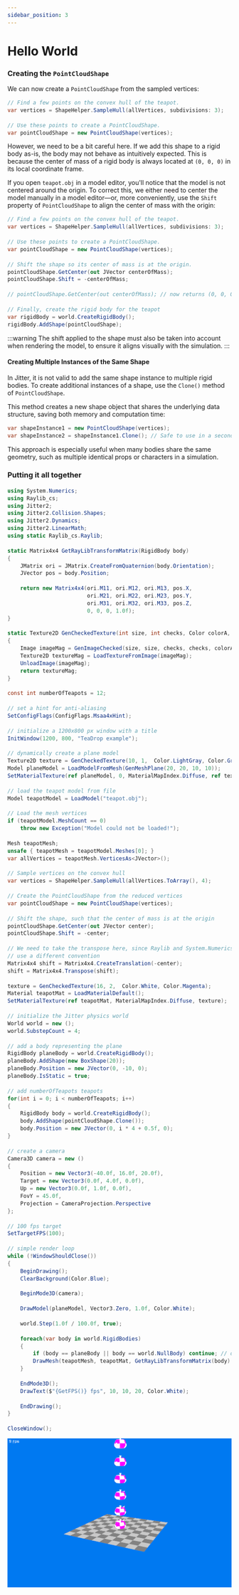 ```yaml
---
sidebar_position: 3
---
```


# Hello World

### Creating the `PointCloudShape`

We can now create a `PointCloudShape` from the sampled vertices:

```cs Program.cs showLineNumbers
// Find a few points on the convex hull of the teapot.
var vertices = ShapeHelper.SampleHull(allVertices, subdivisions: 3);

// Use these points to create a PointCloudShape.
var pointCloudShape = new PointCloudShape(vertices);
```

However, we need to be a bit careful here. If we add this shape to a rigid body as-is, the body may not behave as intuitively expected. This is because the center of mass of a rigid body is always located at `(0, 0, 0)` in its local coordinate frame.

If you open `teapot.obj` in a model editor, you'll notice that the model is not centered around the origin. To correct this, we either need to center the model manually in a model editor—or, more conveniently, use the `Shift` property of `PointCloudShape` to align the center of mass with the origin:

```cs Program.cs showLineNumbers
// Find a few points on the convex hull of the teapot.
var vertices = ShapeHelper.SampleHull(allVertices, subdivisions: 3);

// Use these points to create a PointCloudShape.
var pointCloudShape = new PointCloudShape(vertices);

// Shift the shape so its center of mass is at the origin.
pointCloudShape.GetCenter(out JVector centerOfMass);
pointCloudShape.Shift = -centerOfMass;

// pointCloudShape.GetCenter(out centerOfMass); // now returns (0, 0, 0)

// Finally, create the rigid body for the teapot
var rigidBody = world.CreateRigidBody();
rigidBody.AddShape(pointCloudShape);
```

:::warning
The shift applied to the shape must also be taken into account when rendering the model, to ensure it aligns visually with the simulation.
:::

#### Creating Multiple Instances of the Same Shape

In Jitter, it is not valid to add the same shape instance to multiple rigid bodies.
To create additional instances of a shape, use the `Clone()` method of `PointCloudShape`.

This method creates a new shape object that shares the underlying data structure, saving both memory and computation time:

```cs
var shapeInstance1 = new PointCloudShape(vertices);
var shapeInstance2 = shapeInstance1.Clone(); // Safe to use in a second body
```

This approach is especially useful when many bodies share the same geometry, such as multiple identical props or characters in a simulation.

### Putting it all together


```cs Program.cs showLineNumbers
using System.Numerics;
using Raylib_cs;
using Jitter2;
using Jitter2.Collision.Shapes;
using Jitter2.Dynamics;
using Jitter2.LinearMath;
using static Raylib_cs.Raylib;

static Matrix4x4 GetRayLibTransformMatrix(RigidBody body)
{
    JMatrix ori = JMatrix.CreateFromQuaternion(body.Orientation);
    JVector pos = body.Position;

    return new Matrix4x4(ori.M11, ori.M12, ori.M13, pos.X,
                         ori.M21, ori.M22, ori.M23, pos.Y,
                         ori.M31, ori.M32, ori.M33, pos.Z,
                         0, 0, 0, 1.0f);
}

static Texture2D GenCheckedTexture(int size, int checks, Color colorA, Color colorB)
{
    Image imageMag = GenImageChecked(size, size, checks, checks, colorA, colorB);
    Texture2D textureMag = LoadTextureFromImage(imageMag);
    UnloadImage(imageMag);
    return textureMag;
}

const int numberOfTeapots = 12;

// set a hint for anti-aliasing
SetConfigFlags(ConfigFlags.Msaa4xHint);

// initialize a 1200x800 px window with a title
InitWindow(1200, 800, "TeaDrop example");

// dynamically create a plane model
Texture2D texture = GenCheckedTexture(10, 1,  Color.LightGray, Color.Gray);
Model planeModel = LoadModelFromMesh(GenMeshPlane(20, 20, 10, 10));
SetMaterialTexture(ref planeModel, 0, MaterialMapIndex.Diffuse, ref texture);

// load the teapot model from file
Model teapotModel = LoadModel("teapot.obj");

// Load the mesh vertices
if (teapotModel.MeshCount == 0)
    throw new Exception("Model could not be loaded!");

Mesh teapotMesh;
unsafe { teapotMesh = teapotModel.Meshes[0]; }
var allVertices = teapotMesh.VerticesAs<JVector>();

// Sample vertices on the convex hull
var vertices = ShapeHelper.SampleHull(allVertices.ToArray(), 4);

// Create the PointCloudShape from the reduced vertices
var pointCloudShape = new PointCloudShape(vertices);

// Shift the shape, such that the center of mass is at the origin
pointCloudShape.GetCenter(out JVector center);
pointCloudShape.Shift = -center;

// We need to take the transpose here, since Raylib and System.Numerics
// use a different convention
Matrix4x4 shift = Matrix4x4.CreateTranslation(-center);
shift = Matrix4x4.Transpose(shift);

texture = GenCheckedTexture(16, 2,  Color.White, Color.Magenta);
Material teapotMat = LoadMaterialDefault();
SetMaterialTexture(ref teapotMat, MaterialMapIndex.Diffuse, texture);

// initialize the Jitter physics world
World world = new ();
world.SubstepCount = 4;

// add a body representing the plane
RigidBody planeBody = world.CreateRigidBody();
planeBody.AddShape(new BoxShape(20));
planeBody.Position = new JVector(0, -10, 0);
planeBody.IsStatic = true;

// add numberOfTeapots teapots
for(int i = 0; i < numberOfTeapots; i++)
{
    RigidBody body = world.CreateRigidBody();
    body.AddShape(pointCloudShape.Clone());
    body.Position = new JVector(0, i * 4 + 0.5f, 0);
}

// create a camera
Camera3D camera = new ()
{
    Position = new Vector3(-40.0f, 16.0f, 20.0f),
    Target = new Vector3(0.0f, 4.0f, 0.0f),
    Up = new Vector3(0.0f, 1.0f, 0.0f),
    FovY = 45.0f,
    Projection = CameraProjection.Perspective
};

// 100 fps target
SetTargetFPS(100);

// simple render loop
while (!WindowShouldClose())
{
    BeginDrawing();
    ClearBackground(Color.Blue);

    BeginMode3D(camera);

    DrawModel(planeModel, Vector3.Zero, 1.0f, Color.White);

    world.Step(1.0f / 100.0f, true);

    foreach(var body in world.RigidBodies)
    {
        if (body == planeBody || body == world.NullBody) continue; // do not draw this
        DrawMesh(teapotMesh, teapotMat, GetRayLibTransformMatrix(body) * shift);
    }

    EndMode3D();
    DrawText($"{GetFPS()} fps", 10, 10, 20, Color.White);

    EndDrawing();
}

CloseWindow();
```

![plane](./img/teapots.gif)
